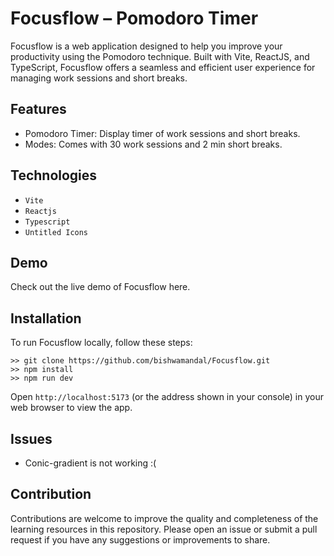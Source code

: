 # Focusflow – Pomodoro Timer

Focusflow is a web application designed to help you improve your productivity using the Pomodoro technique. Built with Vite, ReactJS, and TypeScript, Focusflow offers a seamless and efficient user experience for managing work sessions and short breaks.

## Features
- Pomodoro Timer: Display timer of work sessions and short breaks.
- Modes: Comes with 30 work sessions and 2 min short breaks.

## Technologies
- `Vite`
- `Reactjs`
- `Typescript`
- `Untitled Icons`

## Demo
Check out the live demo of Focusflow here.

## Installation
To run Focusflow locally, follow these steps:
```
>> git clone https://github.com/bishwamandal/Focusflow.git
>> npm install
>> npm run dev
```
Open `http://localhost:5173` (or the address shown in your console) in your web browser to view the app.

## Issues
- Conic-gradient is not working :(

## Contribution
Contributions are welcome to improve the quality and completeness of the learning resources in this repository. Please open an issue or submit a pull request if you have any suggestions or improvements to share.




